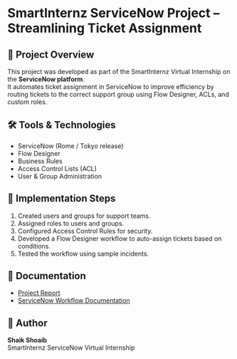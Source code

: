 # SmartInternz ServiceNow Project – Streamlining Ticket Assignment

## 📌 Project Overview
This project was developed as part of the SmartInternz Virtual Internship on the **ServiceNow platform**.  
It automates ticket assignment in ServiceNow to improve efficiency by routing tickets to the correct support group using Flow Designer, ACLs, and custom roles.

## 🛠 Tools & Technologies
- ServiceNow (Rome / Tokyo release)
- Flow Designer
- Business Rules
- Access Control Lists (ACL)
- User & Group Administration

## 🚀 Implementation Steps
1. Created users and groups for support teams.
2. Assigned roles to users and groups.
3. Configured Access Control Rules for security.
4. Developed a Flow Designer workflow to auto-assign tickets based on conditions.
5. Tested the workflow using sample incidents.


## 📄 Documentation
- [Project Report](Documentation/Project_Report.md)
- [ServiceNow Workflow Documentation](Documentation/ServiceNow_Workflow_Documentation.md)

## 👤 Author
**Shaik Shoaib**  
SmartInternz ServiceNow Virtual Internship
